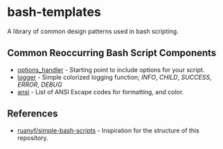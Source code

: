# bash-templates

A library of common design patterns used in bash scripting.

## Common Reoccurring Bash Script Components

* [options_handler](scripts/options_handler) - Starting point to include options for your script. 
* [logger](scripts/logger) - Simple colorized logging function; *INFO*, *CHILD*, *SUCCESS*, *ERROR*, *DEBUG*
* [ansi](scripts/ansi) - List of ANSI Escape codes for formatting, and color.

## References

* [ruanyf/simple-bash-scripts](https://github.com/ruanyf/simple-bash-scripts) - Inspiration for the structure of this repository.
